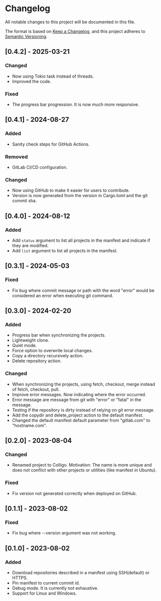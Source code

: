 # Changelog

All notable changes to this project will be documented in this file.

The format is based on [Keep a Changelog](https://keepachangelog.com/en/1.0.0/),
and this project adheres to [Semantic Versioning](https://semver.org/spec/v2.0.0.html).

## [0.4.2] - 2025-03-21

### Changed

- Now using Tokio task instead of threads.
- Improved the code.

### Fixed

- The progress bar progression. It is now much more responsive.

## [0.4.1] - 2024-08-27

### Added

- Sanity check steps for GitHub Actions.

### Removed

- GitLab CI/CD configuration.

### Changed

- Now using GitHub to make it easier for users to contribute.
- Version is now generated from the version in Cargo.toml and the git commit sha.

## [0.4.0] - 2024-08-12

### Added

- Add `status` argument to list all projects in the manifest and indicate if they are modified.
- Add `list` argument to list all projects in the manifest.

## [0.3.1] - 2024-05-03

### Fixed

- Fix bug where commit message or path with the word "error" would be considered an error when executing git command.

## [0.3.0] - 2024-02-20

### Added

- Progress bar when synchronizing the projects.
- Lightweight clone.
- Quiet mode.
- Force option to overwrite local changes.
- Copy a directory recursively action.
- Delete repository action.

### Changed

- When synchronizing the projects, using fetch, checkout, merge instead of fetch, checkout, pull.
- Improve error messages. Now indicating where the error occurred.
- Error message are message from git with "error" or "fatal" in the message.
- Testing if the repository is dirty instead of relying on git error message.
- Add the copydir and delete_project action to the default manifest.
- Changed the default manifest default parameter from "gitlab.com" to "hostname.com".

## [0.2.0] - 2023-08-04

### Changed

- Renamed project to Colligo. Motivation: The name is more unique and does not
  conflict with other projects or utilities (like manifest in Ubuntu).

### Fixed

- Fix version not generated correctly when deployed on GitHub.

## [0.1.1] - 2023-08-02

### Fixed

- Fix bug where --version argument was not working.

## [0.1.0] - 2023-08-02

### Added

- Download repositories described in a manifest using SSH(default) or HTTPS.
- Pin manifest to current commit id.
- Debug mode. It is currently not exhaustive.
- Support for Linux and Windows.
